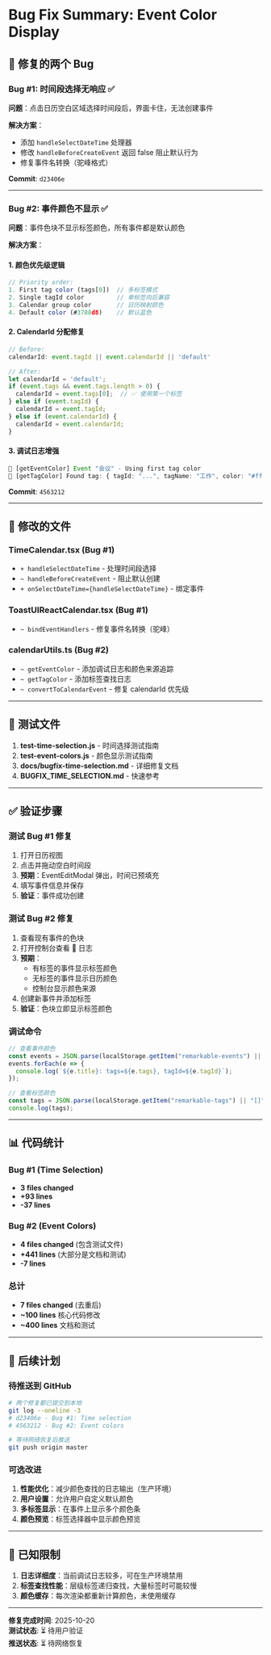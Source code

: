 # Bug Fix Summary: Event Color Display

## 🎨 修复的两个 Bug

### Bug #1: 时间段选择无响应 ✅
**问题**：点击日历空白区域选择时间段后，界面卡住，无法创建事件

**解决方案**：
- 添加 `handleSelectDateTime` 处理器
- 修改 `handleBeforeCreateEvent` 返回 false 阻止默认行为
- 修复事件名转换（驼峰格式）

**Commit**: `d23406e`

---

### Bug #2: 事件颜色不显示 ✅
**问题**：事件色块不显示标签颜色，所有事件都是默认颜色

**解决方案**：

#### 1. 颜色优先级逻辑
```typescript
// Priority order:
1. First tag color (tags[0])  // 多标签模式
2. Single tagId color         // 单标签向后兼容
3. Calendar group color       // 日历映射颜色
4. Default color (#3788d8)    // 默认蓝色
```

#### 2. CalendarId 分配修复
```typescript
// Before:
calendarId: event.tagId || event.calendarId || 'default'

// After:
let calendarId = 'default';
if (event.tags && event.tags.length > 0) {
  calendarId = event.tags[0];  // ✅ 使用第一个标签
} else if (event.tagId) {
  calendarId = event.tagId;
} else if (event.calendarId) {
  calendarId = event.calendarId;
}
```

#### 3. 调试日志增强
```typescript
🎨 [getEventColor] Event "会议" - Using first tag color
🎨 [getTagColor] Found tag: { tagId: "...", tagName: "工作", color: "#ff6b6b" }
```

**Commit**: `4563212`

---

## 📁 修改的文件

### TimeCalendar.tsx (Bug #1)
- `+ handleSelectDateTime` - 处理时间段选择
- `~ handleBeforeCreateEvent` - 阻止默认创建
- `+ onSelectDateTime={handleSelectDateTime}` - 绑定事件

### ToastUIReactCalendar.tsx (Bug #1)
- `~ bindEventHandlers` - 修复事件名转换（驼峰）

### calendarUtils.ts (Bug #2)
- `~ getEventColor` - 添加调试日志和颜色来源追踪
- `~ getTagColor` - 添加标签查找日志
- `~ convertToCalendarEvent` - 修复 calendarId 优先级

---

## 🧪 测试文件

1. **test-time-selection.js** - 时间选择测试指南
2. **test-event-colors.js** - 颜色显示测试指南
3. **docs/bugfix-time-selection.md** - 详细修复文档
4. **BUGFIX_TIME_SELECTION.md** - 快速参考

---

## ✅ 验证步骤

### 测试 Bug #1 修复
1. 打开日历视图
2. 点击并拖动空白时间段
3. **预期**：EventEditModal 弹出，时间已预填充
4. 填写事件信息并保存
5. **验证**：事件成功创建

### 测试 Bug #2 修复
1. 查看现有事件的色块
2. 打开控制台查看 🎨 日志
3. **预期**：
   - 有标签的事件显示标签颜色
   - 无标签的事件显示日历颜色
   - 控制台显示颜色来源
4. 创建新事件并添加标签
5. **验证**：色块立即显示标签颜色

### 调试命令
```javascript
// 查看事件颜色
const events = JSON.parse(localStorage.getItem("remarkable-events") || "[]");
events.forEach(e => {
  console.log(`${e.title}: tags=${e.tags}, tagId=${e.tagId}`);
});

// 查看标签颜色
const tags = JSON.parse(localStorage.getItem("remarkable-tags") || "[]");
console.log(tags);
```

---

## 📊 代码统计

### Bug #1 (Time Selection)
- **3 files changed**
- **+93 lines**
- **-37 lines**

### Bug #2 (Event Colors)
- **4 files changed** (包含测试文件)
- **+441 lines** (大部分是文档和测试)
- **-7 lines**

### 总计
- **7 files changed** (去重后)
- **~100 lines** 核心代码修改
- **~400 lines** 文档和测试

---

## 🚀 后续计划

### 待推送到 GitHub
```bash
# 两个修复都已提交到本地
git log --oneline -3
# d23406e - Bug #1: Time selection
# 4563212 - Bug #2: Event colors

# 等待网络恢复后推送
git push origin master
```

### 可选改进
1. **性能优化**：减少颜色查找的日志输出（生产环境）
2. **用户设置**：允许用户自定义默认颜色
3. **多标签显示**：在事件上显示多个颜色条
4. **颜色预览**：标签选择器中显示颜色预览

---

## 📝 已知限制

1. **日志详细度**：当前调试日志较多，可在生产环境禁用
2. **标签查找性能**：层级标签递归查找，大量标签时可能较慢
3. **颜色缓存**：每次渲染都重新计算颜色，未使用缓存

---

**修复完成时间**: 2025-10-20  
**测试状态**: ⏳ 待用户验证  
**推送状态**: ⏳ 待网络恢复
